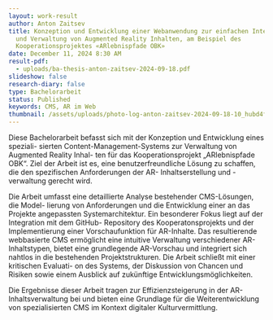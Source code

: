 ```yaml
---
layout: work-result
author: Anton Zaitsev
title: Konzeption und Entwicklung einer Webanwendung zur einfachen Integration
  und Verwaltung von Augmented Reality Inhalten, am Beispiel des
  Kooperationsprojektes «ARlebnispfade OBK»
date: December 11, 2024 8:30 AM
result-pdf:
  - uploads/ba-thesis-anton-zaitsev-2024-09-18.pdf
slideshow: false
research-diary: false
type: Bachelorarbeit
status: Published
keywords: CMS, AR im Web
thumbnail: /assets/uploads/photo-log-anton-zaitsev-2024-09-18-10_hubd4f6ee98d8a4fc89b5459d6ffa9f0eb_287524_1600x0_resize_q100_linear.jpg
---
```

Diese Bachelorarbeit befasst sich mit der Konzeption und Entwicklung eines speziali- sierten Content-Management-Systems zur Verwaltung von Augmented Reality Inhal- ten für das Kooperationsprojekt „ARlebnispfade OBK“. Ziel der Arbeit ist es, eine benutzerfreundliche Lösung zu schaffen, die den spezifischen Anforderungen der AR- Inhaltserstellung und -verwaltung gerecht wird.

Die Arbeit umfasst eine detaillierte Analyse bestehender CMS-Lösungen, die Model- lierung von Anforderungen und die Entwicklung einer an das Projekte angepassten Systemarchitektur. Ein besonderer Fokus liegt auf der Integration mit dem GitHub- Repository des Kooperatonsprojekts und der Implementierung einer Vorschaufunktion für AR-Inhalte.
Das resultierende webbasierte CMS ermöglicht eine intuitive Verwaltung verschiedener AR-Inhaltstypen, bietet eine grundlegende AR-Vorschau und integriert sich nahtlos in die bestehenden Projektstrukturen. Die Arbeit schließt mit einer kritischen Evaluati- on des Systems, der Diskussion von Chancen und Risiken sowie einem Ausblick auf zukünftige Entwicklungsmöglichkeiten.

Die Ergebnisse dieser Arbeit tragen zur Effizienzsteigerung in der AR-Inhaltsverwaltung bei und bieten eine Grundlage für die Weiterentwicklung von spezialisierten CMS im Kontext digitaler Kulturvermittlung.
